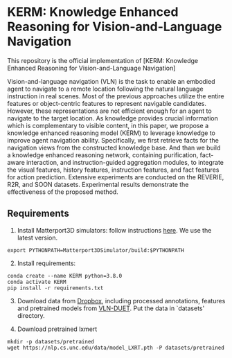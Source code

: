 # KERM: Knowledge Enhanced Reasoning for Vision-and-Language Navigation

This repository is the official implementation of [KERM: Knowledge Enhanced Reasoning for Vision-and-Language Navigation]

Vision-and-language navigation (VLN) is the task to enable an embodied agent to navigate to a remote location following the natural language instruction in real scenes. Most of the previous approaches utilize the entire features or object-centric features to represent navigable candidates. However, these representations are not efficient enough for an agent to navigate to the target location. As knowledge provides crucial information which is complementary to visible content, in this paper, we propose a knowledge enhanced reasoning model (KERM) to leverage knowledge to improve agent navigation ability. Specifically, we first retrieve facts for the navigation views from the constructed knowledge base. And than we build a knowledge enhanced reasoning network, containing purification, fact-aware interaction, and instruction-guided aggregation modules, to integrate the visual features, history features, instruction features, and fact features for action prediction. Extensive experiments are conducted on the REVERIE, R2R, and SOON datasets. Experimental results demonstrate the effectiveness of the proposed method.


## Requirements

1. Install Matterport3D simulators: follow instructions [here](https://github.com/peteanderson80/Matterport3DSimulator). We use the latest version.
```
export PYTHONPATH=Matterport3DSimulator/build:$PYTHONPATH
```

2. Install requirements:
```setup
conda create --name KERM python=3.8.0
conda activate KERM
pip install -r requirements.txt
```

3. Download data from [Dropbox](https://www.dropbox.com/sh/u3lhng7t2gq36td/AABAIdFnJxhhCg2ItpAhMtUBa?dl=0), including processed annotations, features and pretrained models from [VLN-DUET](https://github.com/cshizhe/VLN-DUET). Put the data in `datasets' directory.

4. Download pretrained lxmert
```
mkdir -p datasets/pretrained 
wget https://nlp.cs.unc.edu/data/model_LXRT.pth -P datasets/pretrained
